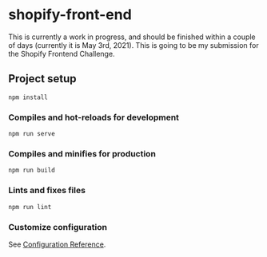 # shopify-front-end

This is currently a work in progress, and should be finished within a couple of days (currently it is May 3rd, 2021). This is going to be my submission for the Shopify Frontend Challenge.

## Project setup
```
npm install
```

### Compiles and hot-reloads for development
```
npm run serve
```

### Compiles and minifies for production
```
npm run build
```

### Lints and fixes files
```
npm run lint
```

### Customize configuration
See [Configuration Reference](https://cli.vuejs.org/config/).
